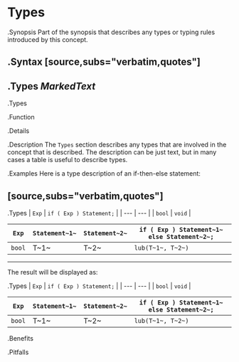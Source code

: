 # Types

.Synopsis
Part of the synopsis that describes any types or typing rules introduced by this concept.

.Syntax
[source,subs="verbatim,quotes"]
----
.Types
_MarkedText_
----

.Types

.Function

.Details

.Description
The `Types` section describes any types that are involved in the concept that is described.
The description can be just text, but in many cases a table is useful to describe types.


.Examples
Here is a type description of an if-then-else statement:

[source,subs="verbatim,quotes"]
----
.Types
| `Exp` | `if ( Exp ) Statement;`  |
| --- | --- |
| `bool`  |  `void`                      |



| `Exp` | `Statement~1~` | `Statement~2~` | `if ( Exp ) Statement~1~ else Statement~2~;`  |
| --- | --- | --- | --- |
| `bool`  |  T~1~        | T~2~         | `lub(T~1~, T~2~)`                               |

----

The result will be displayed as:

.Types
| `Exp` | `if ( Exp ) Statement;`  |
| --- | --- |
| `bool`  |  `void`                      |



| `Exp` | `Statement~1~` | `Statement~2~` | `if ( Exp ) Statement~1~ else Statement~2~;`  |
| --- | --- | --- | --- |
| `bool`  |  T~1~        | T~2~         | `lub(T~1~, T~2~)`                               |


.Benefits

.Pitfalls

